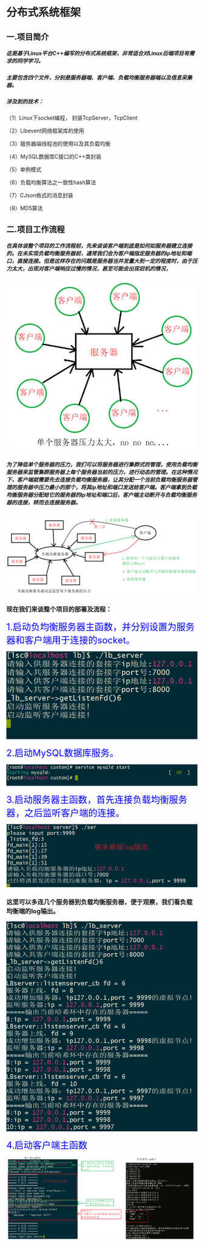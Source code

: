 # 分布式系统框架

## 一.项目简介

##### 这是基于Linux平台C++编写的分布式系统框架，非常适合对Linux后端项目有需求的同学学习。

##### 主要包含四个文件，分别是服务器端、客户端、负载均衡服务器端以及信息采集器。

##### 涉及到的技术：

（1）Linux下socket编程， 封装TcpServer，TcpClient

（2）Libevent网络框架库的使用

（3）服务器端线程池的使用以及其负载均衡

（4）MySQL数据库C接口的C++类封装

（5）单例模式

（6）负载均衡算法之一致性hash算法

（7）CJson格式的消息封装

（8）MD5算法



## 二.项目工作流程

##### 在具体谈整个项目的工作流程前，先来谈谈客户端到底是如何如服务器建立连接的。在未实现负载均衡服务器前，通常我们会为客户端指定服务器的ip地址和端口，直接连接。但是这样存在的问题是服务器当并发量大到一定的程度时，由于压力太大，出现对客户端响应过慢的情况，甚至可能会出现宕机的情况，

![Image text](https://github.com/lexingsen/image/blob/master/1.png)

##### 为了降低单个服务器的压力，我们可以将服务器进行集群式的管理，使用负载均衡服务器来监管集群服务器上每个服务器当前的压力，进行动态的管理。在这种情况下，客户端就需要先去连接负载均衡服务器，让其分配一个当前负载均衡服务器管理的服务器中压力最小的那个，将其ip地址和端口发送给客户端。客户端拿到负载均衡服务器分配给它的服务器的ip地址和端口后，客户端主动断开与负载均衡服务器的连接，转而去连接服务器。


![Image text](https://github.com/lexingsen/image/blob/master/2.png)


### 现在我们来谈整个项目的部署及流程：

<font size=5 color=blue>1.启动负均衡服务器主函数，并分别设置为服务器和客户端用于连接的socket。</font>

![Image text](https://github.com/lexingsen/image/blob/master/3.png)

<font size=5 color=blue>2.启动MySQL数据库服务。</font>

![Image text](https://github.com/lexingsen/image/blob/master/4.png)

<font size=5 color=blue>3.启动服务器主函数，首先连接负载均衡服务器，之后监听客户端的连接。</font>

![Image text](https://github.com/lexingsen/image/blob/master/5.png)

### 这里可以多连几个服务器到负载均衡服务器，便于观察，我们看负载均衡端的log输出。

![Image text](https://github.com/lexingsen/image/blob/master/6.png)

<font size=5 color=blue>4.启动客户端主函数</font>

![Image text](https://github.com/lexingsen/image/blob/master/7.png)
